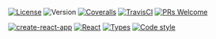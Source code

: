 [![License](https://img.shields.io/github/license/PoliakovMaksym/reactopus.svg)](https://github.com/PoliakovMaksym/reactopus/blob/master/LICENSE)
![Version](https://img.shields.io/badge/version-0.0.3-blue.svg)
[![Coveralls](https://img.shields.io/coveralls/github/PoliakovMaksym/reactopus/master.svg)](https://coveralls.io/github/PoliakovMaksym/reactopus?branch=master)
[![TravisCI](https://img.shields.io/travis/PoliakovMaksym/reactopus/master.svg)](https://travis-ci.org/PoliakovMaksym/reactopus)
[![PRs Welcome](https://img.shields.io/badge/PRs-welcome-green.svg)](https://github.com/PoliakovMaksym/reactopus/pulls)

[![create-react-app](https://img.shields.io/badge/create--react--app-3.4.1-d54b89.svg)](https://github.com/facebook/create-react-app)
[![React](https://img.shields.io/badge/react-16.13.1-blueviolet.svg)](https://reactjs.org/)
[![Types](https://img.shields.io/npm/types/typescript.svg)](https://www.typescriptlang.org/)
[![Code style](https://img.shields.io/badge/styled_with-prettier-ff69b4.svg)](https://github.com/prettier/prettier)
